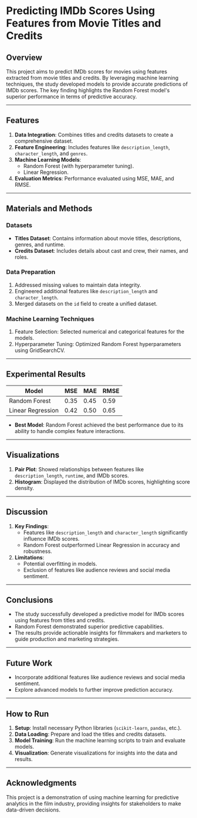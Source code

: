 
# Predicting IMDb Scores Using Features from Movie Titles and Credits

## Overview
This project aims to predict IMDb scores for movies using features extracted from movie titles and credits. By leveraging machine learning techniques, the study developed models to provide accurate predictions of IMDb scores. The key finding highlights the Random Forest model's superior performance in terms of predictive accuracy.

---

## Features
1. **Data Integration**: Combines titles and credits datasets to create a comprehensive dataset.
2. **Feature Engineering**: Includes features like `description_length`, `character_length`, and `genres`.
3. **Machine Learning Models**:
   - Random Forest (with hyperparameter tuning).
   - Linear Regression.
4. **Evaluation Metrics**: Performance evaluated using MSE, MAE, and RMSE.

---

## Materials and Methods

### Datasets
- **Titles Dataset**: Contains information about movie titles, descriptions, genres, and runtime.
- **Credits Dataset**: Includes details about cast and crew, their names, and roles.

### Data Preparation
1. Addressed missing values to maintain data integrity.
2. Engineered additional features like `description_length` and `character_length`.
3. Merged datasets on the `id` field to create a unified dataset.

### Machine Learning Techniques
1. Feature Selection: Selected numerical and categorical features for the models.
2. Hyperparameter Tuning: Optimized Random Forest hyperparameters using GridSearchCV.

---

## Experimental Results

| Model              | MSE  | MAE  | RMSE |
|--------------------|-------|------|------|
| Random Forest      | 0.35  | 0.45 | 0.59 |
| Linear Regression  | 0.42  | 0.50 | 0.65 |

- **Best Model**: Random Forest achieved the best performance due to its ability to handle complex feature interactions.

---

## Visualizations
1. **Pair Plot**: Showed relationships between features like `description_length`, `runtime`, and IMDb scores.
2. **Histogram**: Displayed the distribution of IMDb scores, highlighting score density.

---

## Discussion
1. **Key Findings**:
   - Features like `description_length` and `character_length` significantly influence IMDb scores.
   - Random Forest outperformed Linear Regression in accuracy and robustness.
2. **Limitations**:
   - Potential overfitting in models.
   - Exclusion of features like audience reviews and social media sentiment.

---

## Conclusions
- The study successfully developed a predictive model for IMDb scores using features from titles and credits.
- Random Forest demonstrated superior predictive capabilities.
- The results provide actionable insights for filmmakers and marketers to guide production and marketing strategies.

---

## Future Work
- Incorporate additional features like audience reviews and social media sentiment.
- Explore advanced models to further improve prediction accuracy.

---

## How to Run
1. **Setup**: Install necessary Python libraries (`scikit-learn`, `pandas`, etc.).
2. **Data Loading**: Prepare and load the titles and credits datasets.
3. **Model Training**: Run the machine learning scripts to train and evaluate models.
4. **Visualization**: Generate visualizations for insights into the data and results.

---

## Acknowledgments
This project is a demonstration of using machine learning for predictive analytics in the film industry, providing insights for stakeholders to make data-driven decisions.

